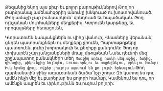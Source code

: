 
Քեզանից եկող այս բիւր եւ բոլոր բարութիւններով
Թող որ բարձրանայ ամենահզօրիդ անունը
խնկուած ու խոստովանուած.
Թող ամաչի չար բանսարկուն` վռնդուած եւ
հալածական.
Թող ոչնչանան մուրհակները մեղքերիս.
Կտրուեն կարթերը, եւ որոգայթները հեռացուեն,


Կտրատուեն կապանքներն ու վիհը վանուի,
Վնասները վերանան, ցնդեն պատրանքներն ու
մեղքերը ջրուեն,
Պարտաթղթերը պատռուեն, լուծը խորտակուի եւ
քեղիքը քանդուեն:
Թող որ փոխարէն չար յանցանքների մռայլ
մթութեան
Նաեւ դեւերի մեզ շրջապատող բանակների տեղ`
Փառքիդ արեւը հասնի մեզ աջից, ձախից,
դիմացից, թիկունքից նոյնպէս,
Լուսաւորելու եւ ապրեցնելու, փրկելու համար:
Իսկ նրանց վրայ, ովքեր լիայոյս սպասում են քո
լոյսի երեւալուն`
Թող գարնանային ջինջ առաւօտեան ճաճա՜նչը
շողա:
Զի կարող ես դու ամէն ինչի մէջ եւ բարերար ես
բոլորի համար,
Կամենում ես դու, որ ամէնքն ապրեն եւ
փրկութիւնն ես ուզում բոլորի:
